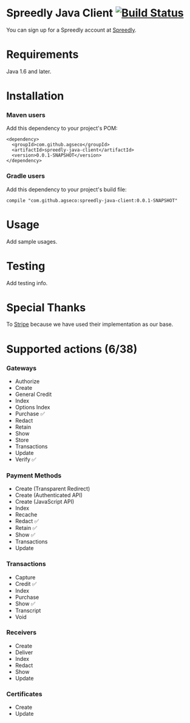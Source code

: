 # Spreedly Java Client [![Build Status](https://travis-ci.org/CYFLabs/spreedly-java-client.svg?branch=master)](https://travis-ci.org/CYFLabs/spreedly-java-client)

You can sign up for a Spreedly account at [Spreedly](https://spreedly.com/).

Requirements
============

Java 1.6 and later.

Installation
============

### Maven users

Add this dependency to your project's POM:

    <dependency>
      <groupId>com.github.agseco</groupId>
      <artifactId>spreedly-java-client</artifactId>
      <version>0.0.1-SNAPSHOT</version>
    </dependency>

### Gradle users

Add this dependency to your project's build file:

    compile "com.github.agseco:spreedly-java-client:0.0.1-SNAPSHOT"

Usage
=====

Add sample usages.

Testing
=======

Add testing info.

Special Thanks
=======

To [Stripe](https://github.com/stripe/stripe-java) because we have used their implementation as our base.

Supported actions (6/38)
==================

### Gateways

- Authorize
- Create
- General Credit
- Index
- Options Index
- Purchase :white_check_mark:
- Redact
- Retain
- Show
- Store
- Transactions
- Update
- Verify :white_check_mark:

### Payment Methods

- Create (Transparent Redirect)
- Create (Authenticated API)
- Create (JavaScript API)
- Index
- Recache
- Redact :white_check_mark:
- Retain :white_check_mark:
- Show :white_check_mark:
- Transactions
- Update

### Transactions

- Capture
- Credit :white_check_mark:
- Index
- Purchase
- Show :white_check_mark:
- Transcript
- Void

### Receivers

- Create
- Deliver
- Index
- Redact
- Show
- Update

### Certificates

- Create
- Update
